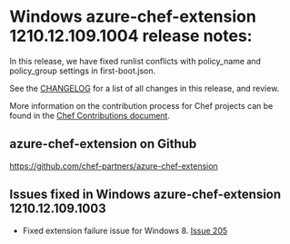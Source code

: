 <!---
This file is reset every time a new release is done. The contents of this file are for the currently unreleased version.

Example Note:

## Example Heading
Details about the thing that changed that needs to get included in the Release Notes in markdown.
-->


# Windows azure-chef-extension 1210.12.109.1004 release notes:
In this release, we have fixed runlist conflicts with policy_name and policy_group settings in first-boot.json.

See the [CHANGELOG](https://github.com/chef-partners/azure-chef-extension/blob/master/CHANGELOG.md) for a list of all changes in this release, and review.

More information on the contribution process for Chef projects can be found in the [Chef Contributions document](https://docs.chef.io/community_contributions.html).

## azure-chef-extension on Github
https://github.com/chef-partners/azure-chef-extension


## Issues fixed in Windows azure-chef-extension 1210.12.109.1003
* Fixed extension failure issue for Windows 8. [Issue 205](https://github.com/chef-partners/azure-chef-extension/pull/205)
